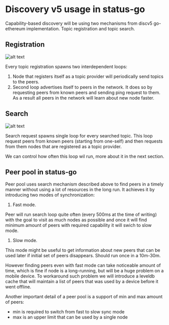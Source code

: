 Discovery v5 usage in status-go
===============================

Capability-based discovery will be using two mechanisms from discv5 go-ethereum
implementation. Topic registration and topic search.


Registration
------------
![alt text](artifacts/v5reg.png)

Every topic registration spawns two interdependent loops:
1. Node that registers itself as a topic provider will periodically send topics
to the peers.
2. Second loop advertises itself to peers in the network.
It does so by requesting peers from known peers and sending ping request to them.
As a result all peers in the network will learn about new node faster.

Search
------
![alt text](artifacts/v5search.png)

Search request spawns single loop for every searched topic. This loop
request peers from known peers (starting from one-self) and then requests
from them nodes that are registered as a topic provider.

We can control how often this loop wil run, more about it in the next section.

Peer pool in status-go
----------------------

Peer pool uses search mechanism described above to find peers in a timely manner
without using a lot of resources in the long run. It achieves it by introducing
two modes of synchronization:

1. Fast mode.

Peer will run search loop quite often (every 500ms at the time of writing) with the
goal to visit as much nodes as possible and once it will find minimum amount of
peers with required capability it will swich to slow mode.

1. Slow mode.

This mode might be useful to get information about new peers that can be used
later if initial set of peers disappears. Should run once in a 10m-30m.

However finding peers even with fast mode can take noticeable amount of time,
which is fine if node is a long-running, but will be a huge problem on a mobile
device. To workaround such problem we will introduce a leveldb cache that will
maintain a list of peers that was used by a device before it went offline.

Another important detail of a peer pool is a support of min and max amount of peers:

- min is required to switch from fast to slow sync mode
- max is an upper limit that can be used by a single node
